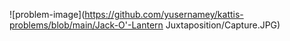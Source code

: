 ![problem-image](https://github.com/yusernamey/kattis-problems/blob/main/Jack-O'-Lantern Juxtaposition/Capture.JPG)
